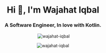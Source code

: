 <h1 align="center">Hi 👋, I'm Wajahat Iqbal</h1>
<h3 align="center">A Software Engineer, In love with Kotlin.</h3>


<p align="center">&nbsp;<img align="center" src="https://github-readme-stats.vercel.app/api?username=wajahat-iqbal&show_icons=true&locale=en" alt="wajahat-iqbal" /></p>


<p align="center"><img align="center" src="https://github-readme-stats.vercel.app/api/top-langs?username=wajahat-iqbal&show_icons=true&locale=en&layout=compact" alt="wajahat-iqbal" /></p>

<!--
**wajahat-iqbal/wajahat-iqbal** is a ✨ _special_ ✨ repository because its `README.md` (this file) appears on your GitHub profile.

Here are some ideas to get you started:

- 🔭 I’m currently working on ...
- 🌱 I’m currently learning ...
- 👯 I’m looking to collaborate on ...
- 🤔 I’m looking for help with ...
- 💬 Ask me about ...
- 📫 How to reach me: ...
- 😄 Pronouns: ...
- ⚡ Fun fact: ...
-->
